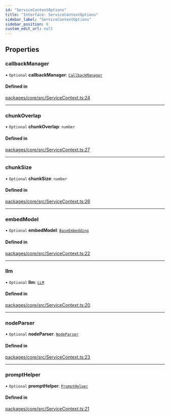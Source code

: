 ```yaml
---
id: "ServiceContextOptions"
title: "Interface: ServiceContextOptions"
sidebar_label: "ServiceContextOptions"
sidebar_position: 0
custom_edit_url: null
---
```


## Properties

### callbackManager

• `Optional` **callbackManager**: [`CallbackManager`](../classes/CallbackManager.md)

#### Defined in

[packages/core/src/ServiceContext.ts:24](https://github.com/run-llama/LlamaIndexTS/blob/3552de1/packages/core/src/ServiceContext.ts#L24)

---

### chunkOverlap

• `Optional` **chunkOverlap**: `number`

#### Defined in

[packages/core/src/ServiceContext.ts:27](https://github.com/run-llama/LlamaIndexTS/blob/3552de1/packages/core/src/ServiceContext.ts#L27)

---

### chunkSize

• `Optional` **chunkSize**: `number`

#### Defined in

[packages/core/src/ServiceContext.ts:26](https://github.com/run-llama/LlamaIndexTS/blob/3552de1/packages/core/src/ServiceContext.ts#L26)

---

### embedModel

• `Optional` **embedModel**: [`BaseEmbedding`](../classes/BaseEmbedding.md)

#### Defined in

[packages/core/src/ServiceContext.ts:22](https://github.com/run-llama/LlamaIndexTS/blob/3552de1/packages/core/src/ServiceContext.ts#L22)

---

### llm

• `Optional` **llm**: [`LLM`](LLM.md)

#### Defined in

[packages/core/src/ServiceContext.ts:20](https://github.com/run-llama/LlamaIndexTS/blob/3552de1/packages/core/src/ServiceContext.ts#L20)

---

### nodeParser

• `Optional` **nodeParser**: [`NodeParser`](NodeParser.md)

#### Defined in

[packages/core/src/ServiceContext.ts:23](https://github.com/run-llama/LlamaIndexTS/blob/3552de1/packages/core/src/ServiceContext.ts#L23)

---

### promptHelper

• `Optional` **promptHelper**: [`PromptHelper`](../classes/PromptHelper.md)

#### Defined in

[packages/core/src/ServiceContext.ts:21](https://github.com/run-llama/LlamaIndexTS/blob/3552de1/packages/core/src/ServiceContext.ts#L21)
